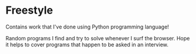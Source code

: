 # Freestyle
Contains work that I've done using Python programming language!

Random programs I find and try to solve whenever I surf the browser. Hope it helps to cover programs that happen to be asked in an interview. 
